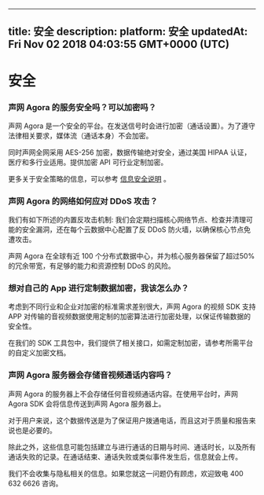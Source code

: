 
---
title: 安全
description: 
platform: 安全
updatedAt: Fri Nov 02 2018 04:03:55 GMT+0000 (UTC)
---
# 安全
### 声网 Agora 的服务安全吗？可以加密吗？

声网 Agora 是一个安全的平台。在发送信号时会进行加密（通话设置）。为了遵守法律相关要求，媒体流（通话本身）不会加密。

同时声网全网采用 AES-256 加密，数据传输绝对安全，通过美国 HIPAA 认证，医疗和多行业适用。提供加密 API 可行业定制加密。

更多关于安全策略的信息，可以参考 [信息安全说明](../../cn/Agora%20Platform/security.md)  。

### 声网 Agora 的网络如何应对 DDoS 攻击？

我们有如下所述的内置反攻击机制: 我们会定期扫描核心网络节点、检查并清理可能的安全漏洞，还在每个云数据中心配置了反 DDoS 防火墙，以确保核心节点免遭攻击。

声网 Agora 在全球有近 100 个分布式数据中心，并为核心服务器保留了超过50%的冗余带宽，有足够的能力和资源控制 DDoS 的风险。

### 想对自己的 App 进行定制数据加密，我该怎么办？

考虑到不同行业和企业对加密的标准需求差别很大，声网 Agora 的视频 SDK 支持 APP 对传输的音视频数据使用定制的加密算法进行加密处理，以保证传输数据的安全性。

在我们的 SDK 工具包中，我们提供了相关接口，如需定制加密，请参考所需平台的自定义加密文档。

### 声网 Agora 服务器会存储音视频通话内容吗？

声网 Agora 的服务器上不会存储任何音视频通话内容。在使用平台时，声网 Agora SDK 会将信息传送到声网 Agora 服务器上。

对于用户来说，这个数据传送是为了保证用户拨通电话，而且这对于质量和报告来说也是必要的。

除此之外，这些信息可能包括建立与进行通话的日期与时间、通话时长，以及所有通话失败的记录。在通话结束、通话失败或类似事件发生后，信息就会上传。

我们不会收集与隐私相关的信息。如果您就这一问题仍有顾虑，欢迎致电 400 632 6626 咨询。

